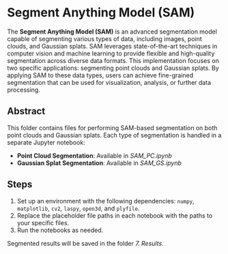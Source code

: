 # Segment Anything Model (SAM)

The **Segment Anything Model (SAM)** is an advanced segmentation model capable of segmenting various types of data, including images, point clouds, and Gaussian splats. SAM leverages state-of-the-art techniques in computer vision and machine learning to provide flexible and high-quality segmentation across diverse data formats. This implementation focuses on two specific applications: segmenting point clouds and Gaussian splats. By applying SAM to these data types, users can achieve fine-grained segmentation that can be used for visualization, analysis, or further data processing.

## Abstract
This folder contains files for performing SAM-based segmentation on both point clouds and Gaussian splats. Each type of segmentation is handled in a separate Jupyter notebook:
- **Point Cloud Segmentation**: Available in *SAM_PC.ipynb*
- **Gaussian Splat Segmentation**: Available in *SAM_GS.ipynb*

## Steps
1. Set up an environment with the following dependencies: `numpy`, `matplotlib`, `cv2`, `laspy`, `open3d`, and `plyfile`.
2. Replace the placeholder file paths in each notebook with the paths to your specific files.
3. Run the notebooks as needed.

Segmented results will be saved in the folder *7. Results*.
